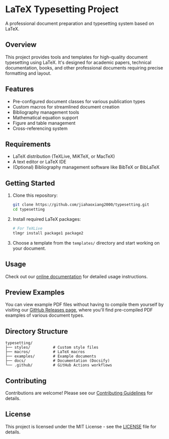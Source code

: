 # LaTeX Typesetting Project

A professional document preparation and typesetting system based on LaTeX.

## Overview

This project provides tools and templates for high-quality document typesetting using LaTeX. It's designed for academic papers, technical documentation, books, and other professional documents requiring precise formatting and layout.

## Features

- Pre-configured document classes for various publication types
- Custom macros for streamlined document creation
- Bibliography management tools
- Mathematical equation support
- Figure and table management
- Cross-referencing system

## Requirements

- LaTeX distribution (TeXLive, MiKTeX, or MacTeX)
- A text editor or LaTeX IDE
- (Optional) Bibliography management software like BibTeX or BibLaTeX

## Getting Started

1. Clone this repository:

   ```bash
   git clone https://github.com/jiahaoxiang2000/typesetting.git
   cd typesetting
   ```

2. Install required LaTeX packages:

   ```bash
   # For TeXLive
   tlmgr install package1 package2
   ```

3. Choose a template from the `templates/` directory and start working on your document.

## Usage

Check out our [online documentation](https://jiahaoxiang2000.github.io/typesetting/) for detailed usage instructions.

## Preview Examples

You can view example PDF files without having to compile them yourself by visiting our [GitHub Releases page](https://github.com/jiahaoxiang2000/typesetting/releases), where you'll find pre-compiled PDF examples of various document types.

## Directory Structure

```
typesetting/
├── styles/          # Custom style files
├── macros/          # LaTeX macros
├── examples/        # Example documents
├── docs/            # Documentation (Docsify)
└── .github/         # GitHub Actions workflows
```

## Contributing

Contributions are welcome! Please see our [Contributing Guidelines](CONTRIBUTING.md) for details.

## License

This project is licensed under the MIT License - see the [LICENSE](LICENSE) file for details.
